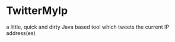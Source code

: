 TwitterMyIp
===========

a little, quick and dirty Java based tool which tweets the current IP address(es)
